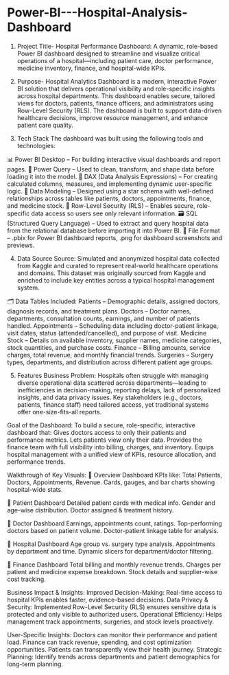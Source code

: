 # Power-BI---Hospital-Analysis-Dashboard

1. Project Title-
Hospital Performance Dashboard:
A dynamic, role-based Power BI dashboard designed to streamline and visualize critical operations of a hospital—including patient care, doctor performance, medicine inventory, finance, and hospital-wide KPIs.

2. Purpose-
Hospital Analytics Dashboard is a modern, interactive Power BI solution that delivers operational visibility and role-specific insights across hospital departments. This dashboard enables secure, tailored views for doctors, patients, finance officers, and administrators using Row-Level Security (RLS). The dashboard is built to support data-driven healthcare decisions, improve resource management, and enhance patient care quality.

3. Tech Stack
The dashboard was built using the following tools and technologies:

📊 Power BI Desktop – For building interactive visual dashboards and report pages.
📂 Power Query – Used to clean, transform, and shape data before loading it into the model.
🧠 DAX (Data Analysis Expressions) – For creating calculated columns, measures, and implementing dynamic user-specific logic.
📘 Data Modeling – Designed using a star schema with well-defined relationships across tables like patients, doctors, appointments, finance, and medicine stock.
🔐 Row-Level Security (RLS) – Enables secure, role-specific data access so users see only relevant information.
🗃️ SQL (Structured Query Language) – Used to extract and query hospital data from the relational database before importing it into Power BI.
📁 File Format – .pbix for Power BI dashboard reports, .png for dashboard screenshots and previews.

4. Data Source
Source: Simulated and anonymized hospital data collected from Kaggle and curated to represent real-world healthcare operations and domains.
This dataset was originally sourced from Kaggle and enriched to include key entities across a typical hospital management system.

🗂️ Data Tables Included:
Patients – Demographic details, assigned doctors, diagnosis records, and treatment plans.
Doctors – Doctor names, departments, consultation counts, earnings, and number of patients handled.
Appointments – Scheduling data including doctor-patient linkage, visit dates, status (attended/cancelled), and purpose of visit.
Medicine Stock – Details on available inventory, supplier names, medicine categories, stock quantities, and purchase costs.
Finance – Billing amounts, service charges, total revenue, and monthly financial trends.
Surgeries – Surgery types, departments, and distribution across different patient age groups.

5. Features
Business Problem:
Hospitals often struggle with managing diverse operational data scattered across departments—leading to inefficiencies in decision-making, reporting delays, lack of personalized insights, and data privacy issues. Key stakeholders (e.g., doctors, patients, finance staff) need tailored access, yet traditional systems offer one-size-fits-all reports.

Goal of the Dashboard:
To build a secure, role-specific, interactive dashboard that:
Gives doctors access to only their patients and performance metrics.
Lets patients view only their data.
Provides the finance team with full visibility into billing, charges, and inventory.
Equips hospital management with a unified view of KPIs, resource allocation, and performance trends.

Walkthrough of Key Visuals:
🔹 Overview Dashboard
KPIs like: Total Patients, Doctors, Appointments, Revenue.
Cards, gauges, and bar charts showing hospital-wide stats.

🔹 Patient Dashboard
Detailed patient cards with medical info.
Gender and age-wise distribution.
Doctor assigned & treatment history.

🔹 Doctor Dashboard
Earnings, appointments count, ratings.
Top-performing doctors based on patient volume.
Doctor-patient linkage table for analysis.

🔹 Hospital Dashboard
Age group vs. surgery type analysis.
Appointments by department and time.
Dynamic slicers for department/doctor filtering.

🔹 Finance Dashboard
Total billing and monthly revenue trends.
Charges per patient and medicine expense breakdown.
Stock details and supplier-wise cost tracking.

Business Impact & Insights:
Improved Decision-Making: Real-time access to hospital KPIs enables faster, evidence-based decisions.
Data Privacy & Security: Implemented Row-Level Security (RLS) ensures sensitive data is protected and only visible to authorized users.
Operational Efficiency: Helps management track appointments, surgeries, and stock levels proactively.

User-Specific Insights:
Doctors can monitor their performance and patient load.
Finance can track revenue, spending, and cost optimization opportunities.
Patients can transparently view their health journey.
Strategic Planning: Identify trends across departments and patient demographics for long-term planning.





